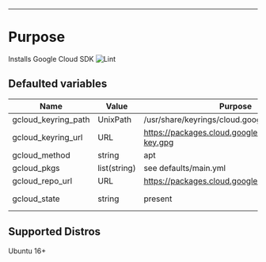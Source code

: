 ----
# Purpose
Installs Google Cloud SDK
![Lint](https://github.com/cabtech/ansible-role-util-gcloud/actions/workflows/lint-ansible.yml/badge.svg)

## Defaulted variables
| Name | Value | Purpose | Comment |
| ---- | ----- | ------- | ------- |
| gcloud_keyring_path | UnixPath | /usr/share/keyrings/cloud.google.asc ||
| gcloud_keyring_url | URL | https://packages.cloud.google.com/apt/doc/apt-key.gpg ||
| gcloud_method | string | apt | oneOf(apt,snap) |
| gcloud_pkgs | list(string) | see defaults/main.yml ||
| gcloud_repo_url | URL | https://packages.cloud.google.com/apt ||
| gcloud_state | string | present | whether to add or remove |

## Supported Distros
Ubuntu 16+
